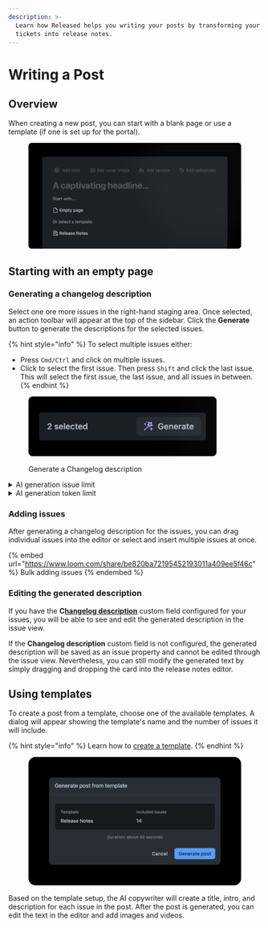 ```yaml
---
description: >-
  Learn how Released helps you writing your posts by transforming your Jira
  tickets into release notes.
---
```


# Writing a Post

## Overview

When creating a new post, you can start with a blank page or use a template (if one is set up for the portal).

<figure><img src="../../.gitbook/assets/Changelog - Empty state.png" alt=""><figcaption></figcaption></figure>

## Starting with an empty page

### Generating a changelog description

Select one ore more issues in the right-hand staging area. Once selected, an action toolbar will appear at the top of the sidebar. Click the **Generate** button to generate the descriptions for the selected issues.&#x20;

{% hint style="info" %}
To select multiple issues either:&#x20;

* Press `Cmd/Ctrl` and click on multiple issues.&#x20;
* Click to select the first issue. Then press `Shift` and click the last issue. This will select the first issue, the last issue, and all issues in between.&#x20;
{% endhint %}

<figure><img src="../../.gitbook/assets/Changelog - Generate button.png" alt="" width="375"><figcaption><p>Generate a Changelog description</p></figcaption></figure>

<details>

<summary>AI generation issue limit</summary>

The generation of descriptions is **limited to a maximum of 50 issues** at a time. In case you have a larger number of issues, it is recommended to select and generate the descriptions in smaller batches.&#x20;

</details>

<details>

<summary>AI generation token limit</summary>

Consider tokens as fragments of words. Before the API tackles your prompts, it disassembles the input into these tokens. It's worth noting that tokens don't align perfectly with the beginnings or endings of words - they might encompass trailing spaces or parts of words. To understand the concept of token lengths, here are a few useful guidelines:

* 1 token \~= 4 chars in English
* 100 tokens \~= 75 words
* 2048 tokens \~= 1,500 words

Requests can use up to **4097** tokens shared between prompt and completion. If your prompt is 4000 tokens, your completion can be 97 tokens at most. Therefore we enforce a limit on the size of the prompt, which includes the issue description. \
\
As newer models with increased limits become available, we will be upgrading our limits as well.&#x20;

</details>

### Adding issues

After generating a changelog description for the issues, you can drag individual issues into the editor or select and insert multiple issues at once.

{% embed url="https://www.loom.com/share/be820ba72195452193011a409ee5f46c" %}
Bulk adding issues
{% endembed %}

### Editing the generated description

If you have the **C**[**hangelog description**](../../getting-started/setup-guide/released-description-field.md) custom field configured for your issues, you will be able to see and edit the generated description in the issue view.&#x20;

If the **Changelog description** custom field is not configured, the generated description will be saved as an issue property and cannot be edited through the issue view. Nevertheless, you can still modify the generated text by simply dragging and dropping the card into the release notes editor.

## Using templates

To create a post from a template, choose one of the available templates. A dialog will appear showing the template's name and the number of issues it will include.

{% hint style="info" %}
Learn how to [create a template](../settings/templates.md).&#x20;
{% endhint %}

<figure><img src="../../.gitbook/assets/Changelog - Template dialog.png" alt=""><figcaption></figcaption></figure>

Based on the template setup, the AI copywriter will create a title, intro, and description for each issue in the post. After the post is generated, you can edit the text in the editor and add images and videos.
